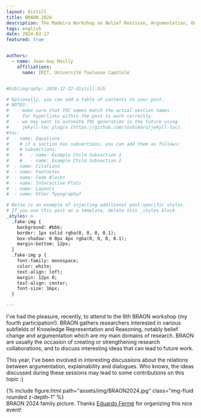 ```yaml
---
layout: distill
title: BRAON 2024
description: The Madeira Workshop on Belief Revision, Argumentation, Ontologies and Norms
tags: english
date: 2024-03-27
featured: true


authors:
  - name: Jean-Guy Mailly
    affiliations:
      name: IRIT, Université Toulouse Capitole


#bibliography: 2018-12-22-distill.bib

# Optionally, you can add a table of contents to your post.
# NOTES:
#   - make sure that TOC names match the actual section names
#     for hyperlinks within the post to work correctly.
#   - we may want to automate TOC generation in the future using
#     jekyll-toc plugin (https://github.com/toshimaru/jekyll-toc).
#toc:
#  - name: Equations
#    # if a section has subsections, you can add them as follows:
#    # subsections:
#    #   - name: Example Child Subsection 1
#    #   - name: Example Child Subsection 2
#  - name: Citations
#  - name: Footnotes
#  - name: Code Blocks
#  - name: Interactive Plots
#  - name: Layouts
#  - name: Other Typography?

# Below is an example of injecting additional post-specific styles.
# If you use this post as a template, delete this _styles block.
_styles: >
  .fake-img {
    background: #bbb;
    border: 1px solid rgba(0, 0, 0, 0.1);
    box-shadow: 0 0px 4px rgba(0, 0, 0, 0.1);
    margin-bottom: 12px;
  }
  .fake-img p {
    font-family: monospace;
    color: white;
    text-align: left;
    margin: 12px 0;
    text-align: center;
    font-size: 16px;
  }

---
```


I've had the pleasure, recently, to attend to the 6th BRAON workshop (my fourth participation!). BRAON gathers researchers interested in various subfields of Knowledge Representation and Reasoning, notably belief change and argumentation which are my main domains of research. BRAON are usually the occasion of creating or strengthening research collaborations, and to discuss interesting ideas that can lead to future work.

This year, I've been involved in interesting discussions about the relations between argumentation, explainability and dialogues. Who knows, the ideas discussed during these sessions may lead to some contributions on this topic :)

<div class="row mt-3">
    <div class="col-sm mt-3 mt-md-0">
        {% include figure.html path="assets/img/BRAON2024.jpg" class="img-fluid rounded z-depth-1" %}
    </div>
</div>
<div class="caption">
BRAON 2024 family picture. Thanks <a href="https://people.web.uma.pt/eduardoferme/">Eduardo Fermé</a> for organizing this nice event!
</div>
